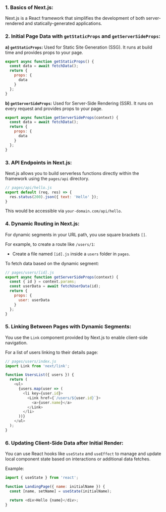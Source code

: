 ### **1. Basics of Next.js:**
Next.js is a React framework that simplifies the development of both server-rendered and statically-generated applications.

### **2. Initial Page Data with `getStaticProps` and `getServerSideProps`:**

**a) `getStaticProps`:** Used for Static Site Generation (SSG). It runs at build time and provides props to your page.

```javascript
export async function getStaticProps() {
  const data = await fetchData();
  return {
    props: {
      data
    }
  };
}
```

**b) `getServerSideProps`:** Used for Server-Side Rendering (SSR). It runs on every request and provides props to your page.

```javascript
export async function getServerSideProps(context) {
  const data = await fetchData();
  return {
    props: {
      data
    }
  };
}
```

### **3. API Endpoints in Next.js:**

Next.js allows you to build serverless functions directly within the framework using the `pages/api` directory.

```javascript
// pages/api/hello.js
export default (req, res) => {
  res.status(200).json({ text: 'Hello' });
}
```

This would be accessible via `your-domain.com/api/hello`.

### **4. Dynamic Routing in Next.js:**

For dynamic segments in your URL path, you use square brackets `[]`.

For example, to create a route like `/users/1`:

- Create a file named `[id].js` inside a `users` folder in `pages`.

To fetch data based on the dynamic segment:

```javascript
// pages/users/[id].js
export async function getServerSideProps(context) {
  const { id } = context.params;
  const userData = await fetchUserData(id);
  return {
    props: {
      user: userData
    }
  };
}
```

### **5. Linking Between Pages with Dynamic Segments:**

You use the `Link` component provided by Next.js to enable client-side navigation.

For a list of users linking to their details page:

```javascript
// pages/users/index.js
import Link from 'next/link';

function UsersList({ users }) {
  return (
    <ul>
      {users.map(user => (
        <li key={user.id}>
          <Link href={`/users/${user.id}`}>
            <a>{user.name}</a>
          </Link>
        </li>
      ))}
    </ul>
  );
}
```

### **6. Updating Client-Side Data after Initial Render:**

You can use React hooks like `useState` and `useEffect` to manage and update local component state based on interactions or additional data fetches.

Example:

```javascript
import { useState } from 'react';

function LandingPage({ name: initialName }) {
  const [name, setName] = useState(initialName);

  return <div>Hello {name}</div>;
}
```